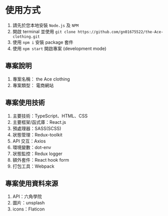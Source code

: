 # 使用方式

1.  請先於您本地安裝 `Node.js` 及 `NPM`
2.  開啟 terminal 並使用 `git clone https://github.com/gn01675522/the-Ace-clothing.git`
3.  使用 `npm i` 安裝 package 套件
4.  使用 `npm start` 開啟專案 (development mode)

## 專案說明

1. 專案名稱： the Ace clothing
2. 專案類型： 電商網站

## 專案使用技術

1.  主要技術：TypeScript、HTML、CSS
2.  主要框架/函式庫：React.js
3.  預處理器：SASS(SCSS)
4.  狀態管理：Redux-toolkit
5.  API 交互：Axios
6.  環境變數：dot-env
7.  狀態監控：Redux logger
8.  額外套件：React hook form
9.  打包工具：Webpack

## 專案使用資料來源

1.  API：六角學院
2.  圖片：unsplash
3.  icons：Flaticon